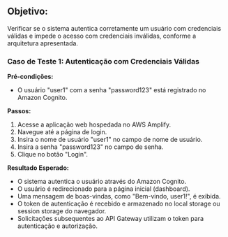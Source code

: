 ## Objetivo:
Verificar se o sistema autentica corretamente um usuário com credenciais válidas e impede o acesso com credenciais inválidas, conforme a arquitetura apresentada.

### Caso de Teste 1: Autenticação com Credenciais Válidas
**Pré-condições:**
- O usuário "user1" com a senha "password123" está registrado no Amazon Cognito.

**Passos:**
1. Acesse a aplicação web hospedada no AWS Amplify.
2. Navegue até a página de login.
3. Insira o nome de usuário "user1" no campo de nome de usuário.
4. Insira a senha "password123" no campo de senha.
5. Clique no botão "Login".

**Resultado Esperado:**
- O sistema autentica o usuário através do Amazon Cognito.
- O usuário é redirecionado para a página inicial (dashboard).
- Uma mensagem de boas-vindas, como "Bem-vindo, user1!", é exibida.
- O token de autenticação é recebido e armazenado no local storage ou session storage do navegador.
- Solicitações subsequentes ao API Gateway utilizam o token para autenticação e autorização.
